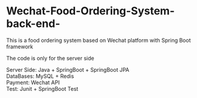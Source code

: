# Wechat-Food-Ordering-System-back-end-
This is a food ordering system based on Wechat platform with Spring Boot framework  

The code is only for the server side  
  
Server Side: Java + SpringBoot + SpringBoot JPA  
DataBases: MySQL + Redis  
Payment: Wechat API  
Test: Junit + SpringBoot Test  


